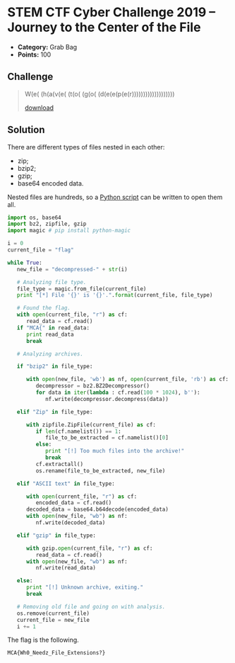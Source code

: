# STEM CTF Cyber Challenge 2019 – Journey to the Center of the File

* **Category:** Grab Bag
* **Points:** 100

## Challenge

> W(e( (h(a(v(e( (t(o( (g(o( (d(e(e(p(e(r)))))))))))))))))))
> 
> [download](flag)

## Solution

There are different types of files nested in each other:
* zip;
* bzip2;
* gzip;
* base64 encoded data.

Nested files are hundreds, so a [Python script](journey.py) can be written to open them all.

```python
import os, base64
import bz2, zipfile, gzip
import magic # pip install python-magic

i = 0
current_file = "flag"

while True:
   new_file = "decompressed-" + str(i)

   # Analyzing file type.
   file_type = magic.from_file(current_file)
   print "[*] File '{}' is '{}'.".format(current_file, file_type)

   # Found the flag.
   with open(current_file, "r") as cf:
      read_data = cf.read()
   if "MCA{" in read_data:
      print read_data
      break

   # Analyzing archives.

   if "bzip2" in file_type:

      with open(new_file, 'wb') as nf, open(current_file, 'rb') as cf:
         decompressor = bz2.BZ2Decompressor()
         for data in iter(lambda : cf.read(100 * 1024), b''):
            nf.write(decompressor.decompress(data))

   elif "Zip" in file_type:

      with zipfile.ZipFile(current_file) as cf:
         if len(cf.namelist()) == 1:
            file_to_be_extracted = cf.namelist()[0]
         else:
            print "[!] Too much files into the archive!"
            break
         cf.extractall()
         os.rename(file_to_be_extracted, new_file)

   elif "ASCII text" in file_type:

      with open(current_file, "r") as cf:
         encoded_data = cf.read()
      decoded_data = base64.b64decode(encoded_data)
      with open(new_file, "wb") as nf:
         nf.write(decoded_data)

   elif "gzip" in file_type:

      with gzip.open(current_file, "r") as cf:
         read_data = cf.read()
      with open(new_file, "wb") as nf:
         nf.write(read_data)

   else:
      print "[!] Unknown archive, exiting."
      break

   # Removing old file and going on with analysis.
   os.remove(current_file)
   current_file = new_file
   i += 1
```

The flag is the following.

```
MCA{Wh0_Needz_File_Extensions?}
```